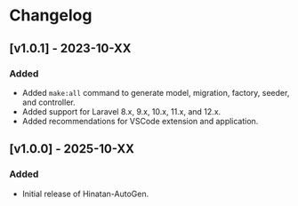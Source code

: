 # Changelog

## [v1.0.1] - 2023-10-XX
### Added
- Added `make:all` command to generate model, migration, factory, seeder, and controller.
- Added support for Laravel 8.x, 9.x, 10.x, 11.x, and 12.x.
- Added recommendations for VSCode extension and application.

## [v1.0.0] - 2025-10-XX
### Added
- Initial release of Hinatan-AutoGen.